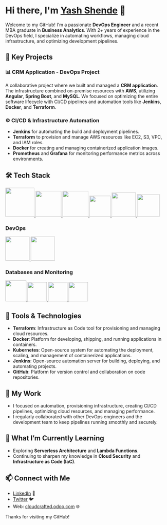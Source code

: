 # Hi there, I'm [Yash Shende](https://www.linkedin.com/in/yash-cloud/) 👋

Welcome to my GitHub! I'm a passionate **DevOps Engineer** and a recent MBA graduate in **Business Analytics**. With 2+ years of experience in the DevOps field, I specialize in automating workflows, managing cloud infrastructure, and optimizing development pipelines.

## 🚀 Key Projects

### 📊 **CRM Application - DevOps Project**
A collaborative project where we built and managed a **CRM application**. The infrastructure combined on-premise resources with **AWS**, utilizing **Angular**, **Spring Boot**, and **MySQL**. We focused on optimizing the entire software lifecycle with CI/CD pipelines and automation tools like **Jenkins**, **Docker**, and **Terraform**.

### ⚙️ **CI/CD & Infrastructure Automation**
- **Jenkins** for automating the build and deployment pipelines.
- **Terraform** to provision and manage AWS resources like EC2, S3, VPC, and IAM roles.
- **Docker** for creating and managing containerized application images.
- **Prometheus** and **Grafana** for monitoring performance metrics across environments.

## 🛠 Tech Stack

<p float="left">
  <a href="https://python.org/" target="_blank">
    <img src="https://media1.giphy.com/media/KAq5w47R9rmTuvWOWa/giphy.gif" height="90" />
  </a>
  <a href="https://www.docker.com/" target="_blank">
    <img src="https://raw.githubusercontent.com/itsksaurabh/itsksaurabh/master/assets/docker.gif" height="80" />
  </a>
  <a href="https://www.djangoproject.com/" target="_blank">
    <img src="https://www.edgica.com/wp-content/files/django-logo-big.jpg" height="80" />
  </a>
  <a href="https://docs.gitlab.com/ee/ci/" target="_blank">
    <img src="https://raw.githubusercontent.com/itsksaurabh/itsksaurabh/master/assets/cicd.gif" height="65" />
  </a>
  <a href="https://grpc.io/" target="_blank">
    <img src="https://raw.githubusercontent.com/itsksaurabh/itsksaurabh/master/assets/grpc.gif" height="75" />
  </a>
  <a href="https://www.w3.org/wiki/The_web_standards_model_-_HTML_CSS_and_JavaScript" target="_blank">
    <img src="https://raw.githubusercontent.com/itsksaurabh/itsksaurabh/master/assets/html-css-js.png" height="70" />
  </a>
</p>

### DevOps

<p float="left">
  <a href="https://m.do.co/c/3bc2250b7076" target="_blank">
    <img src="https://raw.githubusercontent.com/itsksaurabh/itsksaurabh/master/assets/do.gif" height="75" />
  </a>
  <a href="https://aws.amazon.com/" target="_blank">
    <img src="https://raw.githubusercontent.com/itsksaurabh/itsksaurabh/master/assets/aws.gif" height="75" />
  </a>
</p>

### Databases and Monitoring

<p float="left">
  <a href="https://prometheus.io/" target="_blank">
    <img src="https://raw.githubusercontent.com/itsksaurabh/itsksaurabh/master/assets/prometheus.gif" height="65" />
  </a>
  <a href="https://www.influxdata.com/" target="_blank">
    <img src="https://raw.githubusercontent.com/itsksaurabh/itsksaurabh/master/assets/influxdata.gif" height="60" />
  </a>
  <a href="https://www.postgresql.org" target="_blank">
    <img src="https://www.postgresql.org/media/img/about/press/elephant.png" height="60" />
  </a>
  <a href="https://www.mongodb.com/" target="_blank">
    <img src="https://www.logolynx.com/images/logolynx/cf/cf72126a3551b816d617a06ffb01388b.png" height="60" />
  </a>
</p>

## 🔧 Tools & Technologies
- **Terraform**: Infrastructure as Code tool for provisioning and managing cloud resources.
- **Docker**: Platform for developing, shipping, and running applications in containers.
- **Kubernetes**: Open-source system for automating the deployment, scaling, and management of containerized applications.
- **Jenkins**: Open-source automation server for building, deploying, and automating projects.
- **GitHub**: Platform for version control and collaboration on code repositories.

## 📜 My Work
- I focused on automation, provisioning infrastructure, creating CI/CD pipelines, optimizing cloud resources, and managing performance.
- I regularly collaborated with other DevOps engineers and the development team to keep pipelines running smoothly and securely.

## 🌱 What I’m Currently Learning
- Exploring **Serverless Architecture** and **Lambda Functions**.
- Continuing to sharpen my knowledge in **Cloud Security** and **Infrastructure as Code (IaC)**.

## 📫 Connect with Me
- [LinkedIn](https://www.linkedin.com/in/yash-cloud/) 🎯
- [Twitter](https://twitter.com/iamyash26) 🐦
- Web: [cloudcrafted.odoo.com](https://cloudcrafted.odoo.com) 🌐

Thanks for visiting my GitHub!
